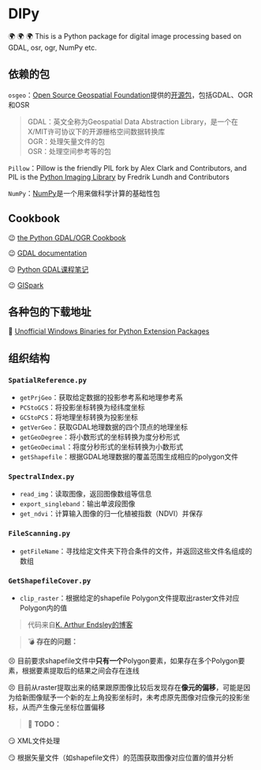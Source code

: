 # DIPy
:earth_africa: :earth_africa: :earth_africa: This is a Python package for digital image processing based on GDAL, osr, ogr, NumPy etc.  

## 依赖的包  

`osgeo`：[Open Source Geospatial Foundation](https://www.osgeo.org/)提供的[开源包](https://github.com/OSGeo)，包括GDAL、OGR和OSR  

   > GDAL：英文全称为Geospatial Data Abstraction Library，是一个在X/MIT许可协议下的开源栅格空间数据转换库  
   > OGR：处理矢量文件的包  
   > OSR：处理空间参考等的包 

`Pillow`：Pillow is the friendly PIL fork by Alex Clark and Contributors, and PIL is the [Python Imaging Library](https://github.com/python-pillow/Pillow) by Fredrik Lundh and Contributors  

`NumPy`：[NumPy](https://numpy.org/)是一个用来做科学计算的基础性包  

## Cookbook  

:wink: [the Python GDAL/OGR Cookbook](https://pcjericks.github.io/py-gdalogr-cookbook/)  

:wink: [GDAL documentation](https://gdal.org/#)  

:wink: [Python GDAL课程笔记](https://www.osgeo.cn/python_gdal_utah_tutorial/index.html)  

:wink: [GISpark](https://gispark.readthedocs.io/zh_CN/latest/index.html)  


## 各种包的下载地址  

:beginner: [Unofficial Windows Binaries for Python Extension Packages](https://www.lfd.uci.edu/~gohlke/pythonlibs/)  

## 组织结构  

###  `SpatialReference.py`  

  * `getPrjGeo`：获取给定数据的投影参考系和地理参考系 
  * `PCStoGCS`：将投影坐标转换为经纬度坐标 
  * `GCStoPCS`：将地理坐标转换为投影坐标
  * `getVerGeo`：获取GDAL地理数据的四个顶点的地理坐标
  * `getGeoDegree`：将小数形式的坐标转换为度分秒形式
  * `getGeoDecimal`：将度分秒形式的坐标转换为小数形式
  * `getShapefile`：根据GDAL地理数据的覆盖范围生成相应的polygon文件
  
### `SpectralIndex.py`  

  * `read_img`：读取图像，返回图像数组等信息
  * `export_singleband`：输出单波段图像
  * `get_ndvi`：计算输入图像的归一化植被指数（NDVI）并保存
  
### `FileScanning.py`  

  * `getFileName`：寻找给定文件夹下符合条件的文件，并返回这些文件名组成的数组

### `GetShapefileCover.py`  

  * `clip_raster`：根据给定的shapefile Polygon文件提取出raster文件对应Polygon内的值  
  > 代码来自[K. Arthur Endsley的博客](http://karthur.org/2015/clipping-rasters-in-python.html)
  
> :bomb: **存在的问题：**  

  :persevere: 目前要求shapefile文件中**只有一个**Polygon要素，如果存在多个Polygon要素，根据要素提取后的结果之间会存在连线  
  
  :persevere: 目前从raster提取出来的结果跟原图像比较后发现存在**像元的偏移**，可能是因为给新图像赋予一个新的左上角投影坐标时，未考虑原先图像对应像元的投影坐标，从而产生像元坐标位置偏移
  
> :bookmark: **TODO：**  

:smirk: XML文件处理  

:smirk: 根据矢量文件（如shapefile文件）的范围获取图像对应位置的值并分析
